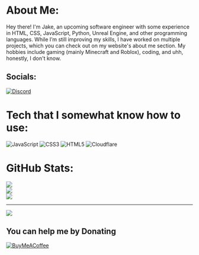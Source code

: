 # About Me:
Hey there! I'm Jake, an upcoming software engineer with some experience in HTML, CSS, JavaScript, Python, Unreal Engine, and other programming languages. While I’m still improving my skills, I have worked on multiple projects, which you can check out on my website's about me section. My hobbies include gaming (mainly Minecraft and Roblox), coding, and uhh, honestly, I don't know. 

## Socials:
[![Discord](https://img.shields.io/badge/Discord-%237289DA.svg?logo=discord&logoColor=white)](https://discord.com/users/1185861287528374322) 

# Tech that I somewhat know how to use:
![JavaScript](https://img.shields.io/badge/javascript-%23323330.svg?style=for-the-badge&logo=javascript&logoColor=%23F7DF1E) ![CSS3](https://img.shields.io/badge/css3-%231572B6.svg?style=for-the-badge&logo=css3&logoColor=white) ![HTML5](https://img.shields.io/badge/html5-%23E34F26.svg?style=for-the-badge&logo=html5&logoColor=white) ![Cloudflare](https://img.shields.io/badge/Cloudflare-F38020?style=for-the-badge&logo=Cloudflare&logoColor=white)
# GitHub Stats:
![](https://github-readme-stats.vercel.app/api?username=somerandomguyonhere&theme=dark&hide_border=false&include_all_commits=false&count_private=false)<br/>
![](https://nirzak-streak-stats.vercel.app/?user=somerandomguyonhere&theme=dark&hide_border=false)<br/>
![](https://github-readme-stats.vercel.app/api/top-langs/?username=somerandomguyonhere&theme=dark&hide_border=false&include_all_commits=false&count_private=false&layout=compact)

---
[![](https://visitcount.itsvg.in/api?id=somerandomguyonhere&icon=0&color=0)](https://visitcount.itsvg.in)

  ## You can help me by Donating
  [![BuyMeACoffee](https://img.shields.io/badge/Buy%20Me%20a%20Coffee-ffdd00?style=for-the-badge&logo=buy-me-a-coffee&logoColor=black)](https://buymeacoffee.com/https://buymeacoffee.com/jakeyboiishere?new=1) 
